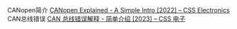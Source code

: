 CANopen简介
[CANopen Explained - A Simple Intro [2022] – CSS Electronics](https://www.csselectronics.com/pages/canopen-tutorial-simple-intro)
CAN总线错误
[CAN 总线错误解释 - 简单介绍 [2023] – CSS 电子](https://www.csselectronics.com/pages/can-bus-errors-intro-tutorial)
